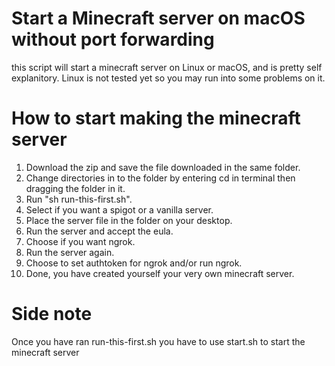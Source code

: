 # Start a Minecraft server on macOS without port forwarding

this script will start a minecraft server on Linux or macOS,
and is pretty self explanitory.
Linux is not tested yet so you may run into some problems on it.


# How to start making the minecraft server
1. Download the zip and save the file downloaded in the same folder.
2. Change directories in to the folder by entering cd in terminal then dragging the folder in it.
3. Run "sh run-this-first.sh".
4. Select if you want a spigot or a vanilla server.
5. Place the server file in the folder on your desktop.
6. Run the server and accept the eula.
7. Choose if you want ngrok. 
8. Run the server again.
9. Choose to set authtoken for ngrok and/or run ngrok.
10. Done, you have created yourself your very own minecraft server.

# Side note
Once you have ran run-this-first.sh you have to use start.sh to start the minecraft server
